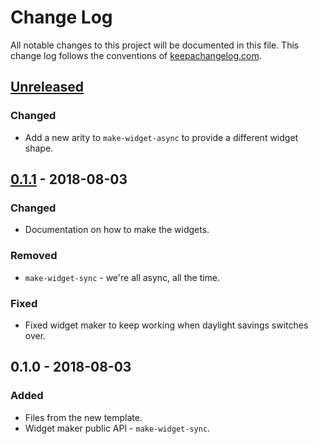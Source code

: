 # Change Log
All notable changes to this project will be documented in this file. This change log follows the conventions of [keepachangelog.com](http://keepachangelog.com/).

## [Unreleased]
### Changed
- Add a new arity to `make-widget-async` to provide a different widget shape.

## [0.1.1] - 2018-08-03
### Changed
- Documentation on how to make the widgets.

### Removed
- `make-widget-sync` - we're all async, all the time.

### Fixed
- Fixed widget maker to keep working when daylight savings switches over.

## 0.1.0 - 2018-08-03
### Added
- Files from the new template.
- Widget maker public API - `make-widget-sync`.

[Unreleased]: https://github.com/your-name/immutant-access-log-example/compare/0.1.1...HEAD
[0.1.1]: https://github.com/your-name/immutant-access-log-example/compare/0.1.0...0.1.1
